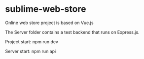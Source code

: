 # sublime-web-store

Online web store project is based on Vue.js

The Server folder contains a test backend that runs on Express.js.

Project start: npm run dev

Server start: npm run api
